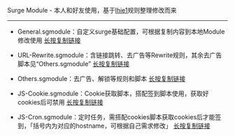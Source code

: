 Surge Module - 本人和好友使用，基于[lhie1](https://github.com/lhie1/Rules)规则整理修改而来
***
* General.sgmodule：自定义surge基础配置，可根据复制内容到本地Module修改使用     [长按复制链接](https://raw.githubusercontent.com/Darren-X1/S/master/Module/General.sgmodule)

* URL-Rewrite.sgmodule：含链接跳转、去广告等Rewrite规则，其余去广告脚本见“Others.sgmodule”     [长按复制链接](https://raw.githubusercontent.com/Darren-X1/S/master/Module/URL-Rewrite.sgmodule)

* Others.sgmodule：去广告、解锁等规则和脚本     [长按复制链接](https://raw.githubusercontent.com/Darren-X1/S/master/Module/Others.sgmodule)

* JS-Cookie.sgmodule：Cookie获取脚本，搭配签到脚本使用，获取好cookies后可禁用     [长按复制链接](https://raw.githubusercontent.com/Darren-X1/S/master/Module/JS-Cookies.sgmodule)

* JS-Cron.sgmodule：定时任务，需搭配cookies脚本获取cookies后才能签到，「括号内为对应的hostname，可根据自己需求修改」     [长按复制链接](https://raw.githubusercontent.com/Darren-X1/S/master/Module/JS-Cron.sgmodule)

